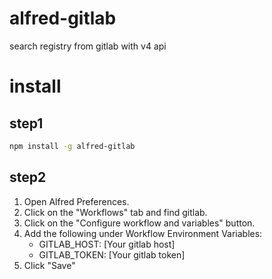 # alfred-gitlab

search registry from gitlab with v4 api

# install


## step1 

```bash
npm install -g alfred-gitlab
```

## step2

1. Open Alfred Preferences.
2. Click on the "Workflows" tab and find gitlab.
3. Click on the "Configure workflow and variables" button.
4. Add the following under Workflow Environment Variables:
    - GITLAB_HOST: [Your gitlab host]
    - GITLAB_TOKEN: [Your gitlab token]
5. Click "Save"

